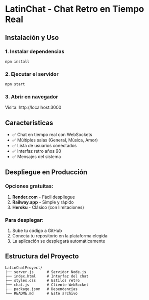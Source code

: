 # LatinChat - Chat Retro en Tiempo Real

## Instalación y Uso

### 1. Instalar dependencias
```bash
npm install
```

### 2. Ejecutar el servidor
```bash
npm start
```

### 3. Abrir en navegador
Visita: http://localhost:3000

## Características
- ✅ Chat en tiempo real con WebSockets
- ✅ Múltiples salas (General, Música, Amor)
- ✅ Lista de usuarios conectados
- ✅ Interfaz retro años 90
- ✅ Mensajes del sistema

## Despliegue en Producción

### Opciones gratuitas:
1. **Render.com** - Fácil despliegue
2. **Railway.app** - Simple y rápido
3. **Heroku** - Clásico (con limitaciones)

### Para desplegar:
1. Sube tu código a GitHub
2. Conecta tu repositorio en la plataforma elegida
3. La aplicación se desplegará automáticamente

## Estructura del Proyecto
```
LatinChatProyect/
├── server.js      # Servidor Node.js
├── index.html     # Interfaz del chat
├── styles.css     # Estilos retro
├── chat.js        # Cliente WebSocket
├── package.json   # Dependencias
└── README.md      # Este archivo
```